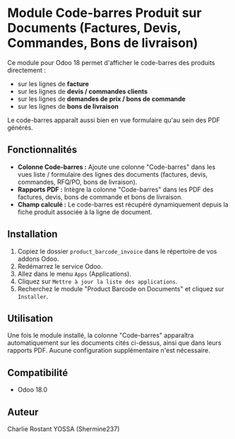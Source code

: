# Module Code-barres Produit sur Documents (Factures, Devis, Commandes, Bons de livraison)

Ce module pour Odoo 18 permet d'afficher le code-barres des produits directement :

* sur les lignes de **facture**
* sur les lignes de **devis / commandes clients**
* sur les lignes de **demandes de prix / bons de commande**
* sur les lignes de **bons de livraison**

Le code-barres apparaît aussi bien en vue formulaire qu'au sein des PDF générés.

## Fonctionnalités

* **Colonne Code-barres :** Ajoute une colonne "Code-barres" dans les vues liste / formulaire des lignes des documents (factures, devis, commandes, RFQ/PO, bons de livraison).
* **Rapports PDF :** Intègre la colonne "Code-barres" dans les PDF des factures, devis, bons de commande et bons de livraison.
* **Champ calculé :** Le code-barres est récupéré dynamiquement depuis la fiche produit associée à la ligne de document.

## Installation

1.  Copiez le dossier `product_barcode_invoice` dans le répertoire de vos addons Odoo.
2.  Redémarrez le service Odoo.
3.  Allez dans le menu `Apps` (Applications).
4.  Cliquez sur `Mettre à jour la liste des applications`.
5.  Recherchez le module "Product Barcode on Documents" et cliquez sur `Installer`.

## Utilisation

Une fois le module installé, la colonne "Code-barres" apparaîtra automatiquement sur les documents cités ci-dessus, ainsi que dans leurs rapports PDF. Aucune configuration supplémentaire n'est nécessaire.

## Compatibilité

*   Odoo 18.0

## Auteur
Charlie Rostant YOSSA (Shermine237)
